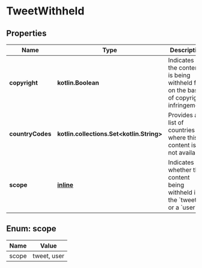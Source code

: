 
# TweetWithheld

## Properties
Name | Type | Description | Notes
------------ | ------------- | ------------- | -------------
**copyright** | **kotlin.Boolean** | Indicates if the content is being withheld for on the basis of copyright infringement. | 
**countryCodes** | **kotlin.collections.Set&lt;kotlin.String&gt;** | Provides a list of countries where this content is not available. | 
**scope** | [**inline**](#Scope) | Indicates whether the content being withheld is the &#x60;tweet&#x60; or a &#x60;user&#x60;. |  [optional]


<a name="Scope"></a>
## Enum: scope
Name | Value
---- | -----
scope | tweet, user



